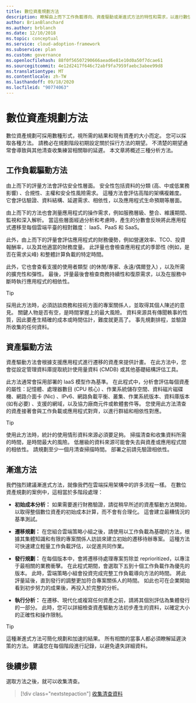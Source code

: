 ```yaml
---
title: 數位資產規劃方法
description: 瞭解由上而下工作負載導向、資產驅動或漸進式方法的特性和需求，以進行數位資產規劃。
author: BrianBlanchard
ms.author: brblanch
ms.date: 12/10/2018
ms.topic: conceptual
ms.service: cloud-adoption-framework
ms.subservice: plan
ms.custom: governance
ms.openlocfilehash: 88f0f56507290666aead6e81e10d0a50f7dcae61
ms.sourcegitcommit: 4e12d2417f646c72abf9fa7959faebc3abee99d8
ms.translationtype: MT
ms.contentlocale: zh-TW
ms.lasthandoff: 09/18/2020
ms.locfileid: "90774063"
---
```

# <a name="approaches-to-digital-estate-planning"></a>數位資產規劃方法

數位資產規劃可採用數種形式，視所需的結果和現有資產的大小而定。 您可以採取各種方法。 請務必在規劃階段初期設定關於採行方法的期望。 不清楚的期望通常會導致與其他清查收集練習相關聯的延遲。 本文章將概述三種分析方法。

## <a name="workload-driven-approach"></a>工作負載驅動方法

由上而下的評量方法會評估安全性層面。 安全性包括資料的分類 (高、中或低業務影響) 、合規性、主權和安全性風險需求。 這種方法會評估高階的架構複雜度。 它會評估驗證、資料結構、延遲需求、相依性，以及應用程式生命預期等層面。

由上而下的方法也會測量應用程式的操作需求，例如服務層級、整合、維護期間、監視和深入解析。 當這些層面經過分析和考慮時，產生的分數會反映將此應用程式遷移至每個雲端平臺的相對難度： IaaS、PaaS 和 SaaS。

此外，由上而下的評量會評估應用程式的財務優勢，例如營運效率、TCO、投資報酬率，以及其他適當的財務度量。 此評量也會檢查應用程式的季節性 (例如，是否在需求尖峰) 和整體計算負載的特定時間。

此外，它也會查看支援的使用者類型 (的休閒/專家、永遠/偶爾登入) ，以及所需的擴充性和彈性。 最後，評量最後會檢查商務持續性和復原需求，以及在服務中斷時執行應用程式的相依性。

> [!TIP]
> 採用此方法時，必須訪談商務和技術方面的專案關係人，並取得其個人陳述的意見。 關鍵人物是否有空，是時間掌握上的最大風險。 資料來源具有傳聞軼事的性質，因此要產生精確的成本或時間估計，難度就更高了。 事先規劃排程，並驗證所收集的任何資料。

## <a name="asset-driven-approach"></a>資產驅動方法

資產驅動方法會根據支援應用程式進行遷移的資產來提供計畫。 在此方法中，您會從設定管理資料庫提取統計使用量資料 (CMDB) 或其他基礎結構評估工具。

此方法通常會採用部署的 IaaS 模型作為基準。 在此程式中，分析會評估每個資產的屬性：記憶體、處理器數目 (CPU 核心) 、作業系統儲存空間、資料磁片磁碟機、網路介面卡 (Nic) 、IPv6、網路負載平衡、叢集、作業系統版本、資料庫版本 (如有必要) 、支援的網域，以及協力廠商元件或軟體套件等。 您使用此方法清查的資產接著會與工作負載或應用程式對齊，以進行群組和相依性對應。

> [!TIP]
> 使用此方法時，統計的使用情形資料來源必須要足夠。 掃描清查和收集資料所需的時間，是時間最大的風險。 低層級的資料來源可能會失去與資產或應用程式間的相依性。 請規劃至少一個月清查掃描時間。 部署之前請先驗證相依性。

## <a name="incremental-approach"></a>漸進方法

我們強烈建議漸進式方法，就像我們在雲端採用架構中的許多流程一樣。 在數位資產規劃的案例中，這相當於多階段處理：

- **初始成本分析：** 如果需要進行財務驗證，請從稍早所述的資產驅動方法開始，以取得整個數位資產的初始成本計算，而不會有合理化。 這會建立最糟情況的基準測試。

- **遷移規劃：** 在您組合雲端策略小組之後，請使用以工作負載為基礎的方法，根據其集體知識和有限的專案關係人訪談來建立初始的遷移待辦專案。 這種方法可快速建立輕量工作負載評估，以促進共同作業。

- **發行規劃：** 在每個版本中，會將遷移待處理專案剪除並 reprioritized，以專注于最相關的業務衝擊。 在此程式期間，會選取下五到十個工作負載作為優先的版本。 此時，雲端策略小組會投資完成完整工作負載導向方法的時間。 將此評量延後，直到發行的調整更加符合專案關係人的時間。 如此也可在企業開始看到初步努力的成果後，再投入於完整的分析。

- **執行分析：** 在遷移、現代化或複寫任何資產之前，請將其個別評估為集體發行的一部分。 此時，您可以詳細檢查資產驅動方法初步產生的資料，以確定大小的正確性和操作限制。

> [!TIP]
> 這種漸進式方法可簡化規劃和加速的結果。 所有相關的當事人都必須瞭解延遲決策的方法。 建議您在每個階段進行記錄，以避免遺失詳細資料。

## <a name="next-steps"></a>後續步驟

選取方法之後，就可以收集清查。

> [!div class="nextstepaction"]
> [收集清查資料](./inventory.md)
